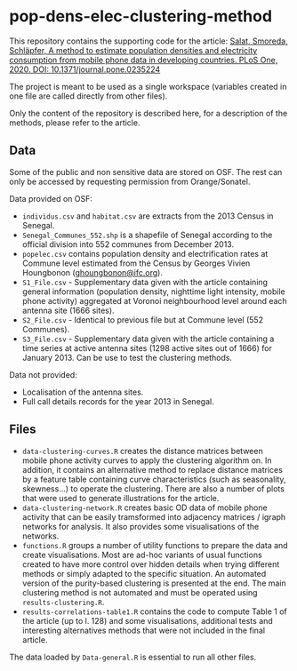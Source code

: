 # pop-dens-elec-clustering-method

This repository contains the supporting code for the article: [Salat, Smoreda, Schläpfer, A method to estimate population densities and electricity consumption from mobile phone data in developing countries. PLoS One, 2020. DOI: 10.1371/journal.pone.0235224](https://journals.plos.org/plosone/article?id=10.1371/journal.pone.0235224)

The project is meant to be used as a single workspace (variables created in one file are called directly from other files).

Only the content of the repository is described here, for a description of the methods, please refer to the article.

## Data

Some of the public and non sensitive data are stored on OSF. The rest can only be accessed by requesting permission from Orange/Sonatel.

Data provided on OSF:
- `individus.csv` and `habitat.csv` are extracts from the 2013 Census in Senegal.
- `Senegal_Communes_552.shp` is a shapefile of Senegal according to the official division into 552 communes from December 2013.
- `popelec.csv` contains population density and electrification rates at Commune level estimated from the Census by Georges Vivien Houngbonon (ghoungbonon@ifc.org).
- `S1_File.csv` - Supplementary data given with the article containing general information (population density, nighttime light intensity, mobile phone activity) aggregated at Voronoi neighbourhood level around each antenna site (1666 sites).
- `S2_File.csv` - Identical to previous file but at Commune level (552 Communes).
- `S3_File.csv` - Supplementary data given with the article containing a time series at active antenna sites (1298 active sites out of 1666) for January 2013. Can be use to test the clustering methods.

Data not provided:
- Localisation of the antenna sites.
- Full call details records for the year 2013 in Senegal.

## Files

- `data-clustering-curves.R` creates the distance matrices between mobile phone activity curves to apply the clustering algorithm on. In addition, it contains an alternative method to replace distance matrices by a feature table containing curve characteristics (such as seasonality, skewness...) to operate the clustering. There are also a number of plots that were used to generate illustrations for the article. 
- `data-clustering-network.R` creates basic OD data of mobile phone activity that can be easily tramsformed into adjacency matrices / igraph networks for analysis. It also provides some visualisations of the networks.
- `functions.R` groups a number of utility functions to prepare the data and create visualisations. Most are ad-hoc variants of usual functions created to have more control over hidden details when trying different methods or simply adapted to the specific situation. An automated version of the purity-based clustering is presented at the end. The main clustering method is not automated and must be operated using `results-clustering.R`.
- `results-correlations-table1.R` contains the code to compute Table 1 of the article (up to l. 128) and some visualisations, additional tests and interesting alternatives methods that were not included in the final article.

The data loaded by `Data-general.R` is essential to run all other files.
